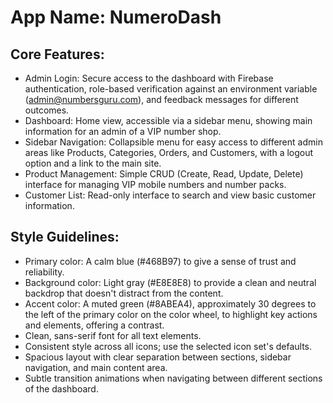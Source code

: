 # **App Name**: NumeroDash

## Core Features:

- Admin Login: Secure access to the dashboard with Firebase authentication, role-based verification against an environment variable (admin@numbersguru.com), and feedback messages for different outcomes.
- Dashboard: Home view, accessible via a sidebar menu, showing main information for an admin of a VIP number shop.
- Sidebar Navigation: Collapsible menu for easy access to different admin areas like Products, Categories, Orders, and Customers, with a logout option and a link to the main site.
- Product Management: Simple CRUD (Create, Read, Update, Delete) interface for managing VIP mobile numbers and number packs.
- Customer List: Read-only interface to search and view basic customer information.

## Style Guidelines:

- Primary color: A calm blue (#468B97) to give a sense of trust and reliability.
- Background color: Light gray (#E8E8E8) to provide a clean and neutral backdrop that doesn't distract from the content.
- Accent color: A muted green (#8ABEA4), approximately 30 degrees to the left of the primary color on the color wheel, to highlight key actions and elements, offering a contrast.
- Clean, sans-serif font for all text elements.
- Consistent style across all icons; use the selected icon set's defaults.
- Spacious layout with clear separation between sections, sidebar navigation, and main content area.
- Subtle transition animations when navigating between different sections of the dashboard.